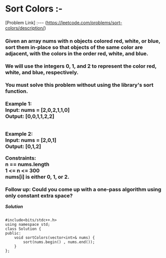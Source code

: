 # Sort Colors :-

[Problem Link] :--- (https://leetcode.com/problems/sort-colors/description/)

<h3>
Given an array nums with n objects colored red, white, or blue, sort them in-place so that objects of the same color are adjacent, with the colors in the order red, white, and blue.<br><br>
We will use the integers 0, 1, and 2 to represent the color red, white, and blue, respectively.<br><br>
You must solve this problem without using the library's sort function.<br><br>
Example 1:<br>
Input: nums = [2,0,2,1,1,0]<br>
Output: [0,0,1,1,2,2]<br><br>
  
Example 2:<br>
Input: nums = [2,0,1]<br>
Output: [0,1,2]<br>
 
Constraints: <br>
n == nums.length<br>
1 <= n <= 300<br>
nums[i] is either 0, 1, or 2.<br><br>
Follow up: Could you come up with a one-pass algorithm using only constant extra space?
  
</h3>

***Solution***

```

#include<bits/stdc++.h>
using namespace std;
class Solution {
public:
    void sortColors(vector<int>& nums) {
        sort(nums.begin() , nums.end());
    }
};

```
